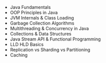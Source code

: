 - Java Fundamentals
- OOP Principles in Java
- JVM Internals & Class Loading
- Garbage Collection Algorithms
- Multithreading & Concurrency in Java
- Collections & Data Structures
- Java Stream API & Functional Programming
- LLD HLD Basics
- Replication vs Sharding vs Partitioning
- Caching
